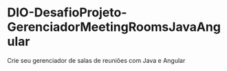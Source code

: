 # DIO-DesafioProjeto-GerenciadorMeetingRoomsJavaAngular
Crie seu gerenciador de salas de reuniões com Java e Angular
